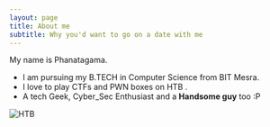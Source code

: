 ```yaml
---
layout: page
title: About me
subtitle: Why you'd want to go on a date with me
---
```


  My name is Phanatagama.

- I am pursuing my B.TECH in Computer Science from BIT Mesra. 
- I love to play CTFs and PWN boxes on HTB .
- A tech Geek, Cyber_Sec Enthusiast and a __Handsome guy__ too :P


![HTB](https://www.hackthebox.eu/badge/image/92191 "Not Clickable :P")
